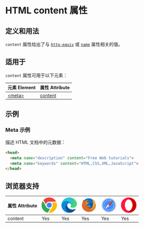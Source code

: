 HTML content 属性
===

## 定义和用法

`content` 属性给出了与 [`http-equiv`](./http-equiv.md) 或 [`name`](./name.md) 属性相关的值。

## 适用于

`content` 属性可用于以下元素：

| 元素 Element | 属性 Attribute |
| ----- | ----- |
| [\<meta>](tag_meta.asp) | [content](../tags/meta_content.md) |

## 示例

### Meta 示例

描述 HTML 文档中的元数据：

```html
<head>
  <meta name="description" content="Free Web tutorials">
  <meta name="keywords" content="HTML,CSS,XML,JavaScript">
</head>
```

## 浏览器支持

| 属性 Attribute | ![chrome][1] | ![edge][2] | ![firefox][3] | ![safari][4] | ![opera][5] |
| ------- | --- | --- | --- | --- | --- |
| content   | Yes | Yes | Yes | Yes | Yes |

[1]: ../assets/chrome.svg
[2]: ../assets/edge.svg
[3]: ../assets/firefox.svg
[4]: ../assets/safari.svg
[5]: ../assets/opera.svg

